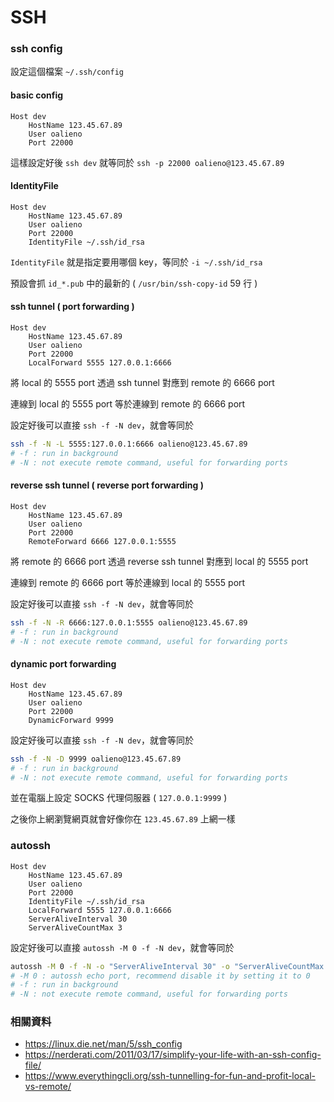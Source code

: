 # SSH

### ssh config

設定這個檔案 `~/.ssh/config`

#### basic config

```
Host dev
    HostName 123.45.67.89
    User oalieno
    Port 22000
```

這樣設定好後 `ssh dev` 就等同於 `ssh -p 22000 oalieno@123.45.67.89`

#### IdentityFile

```
Host dev
    HostName 123.45.67.89
    User oalieno
    Port 22000
    IdentityFile ~/.ssh/id_rsa
```

`IdentityFile` 就是指定要用哪個 key，等同於 `-i ~/.ssh/id_rsa`

預設會抓 `id_*.pub` 中的最新的 ( `/usr/bin/ssh-copy-id` 59 行 )

#### ssh tunnel ( port forwarding )

```
Host dev
    HostName 123.45.67.89
    User oalieno
    Port 22000
    LocalForward 5555 127.0.0.1:6666
```

將 local 的 5555 port 透過 ssh tunnel 對應到 remote 的 6666 port

連線到 local 的 5555 port 等於連線到 remote 的 6666 port

設定好後可以直接 `ssh -f -N dev`，就會等同於

```sh
ssh -f -N -L 5555:127.0.0.1:6666 oalieno@123.45.67.89
# -f : run in background
# -N : not execute remote command, useful for forwarding ports
```

#### reverse ssh tunnel ( reverse port forwarding )

```
Host dev
    HostName 123.45.67.89
    User oalieno
    Port 22000
    RemoteForward 6666 127.0.0.1:5555
```

將 remote 的 6666 port 透過 reverse ssh tunnel 對應到 local 的 5555 port

連線到 remote 的 6666 port 等於連線到 local 的 5555 port

設定好後可以直接 `ssh -f -N dev`，就會等同於

```sh
ssh -f -N -R 6666:127.0.0.1:5555 oalieno@123.45.67.89
# -f : run in background
# -N : not execute remote command, useful for forwarding ports
```

#### dynamic port forwarding

```
Host dev
    HostName 123.45.67.89
    User oalieno
    Port 22000
    DynamicForward 9999
```

設定好後可以直接 `ssh -f -N dev`，就會等同於

```sh
ssh -f -N -D 9999 oalieno@123.45.67.89
# -f : run in background
# -N : not execute remote command, useful for forwarding ports
```

並在電腦上設定 SOCKS 代理伺服器 ( `127.0.0.1:9999` )

之後你上網瀏覽網頁就會好像你在 `123.45.67.89` 上網一樣

### autossh

```
Host dev
    HostName 123.45.67.89
    User oalieno
    Port 22000
    IdentityFile ~/.ssh/id_rsa
    LocalForward 5555 127.0.0.1:6666
    ServerAliveInterval 30
    ServerAliveCountMax 3
```

設定好後可以直接 `autossh -M 0 -f -N dev`，就會等同於

```sh
autossh -M 0 -f -N -o "ServerAliveInterval 30" -o "ServerAliveCountMax 3" -L 5555:localhost:6666 oalieno@123.45.67.89
# -M 0 : autossh echo port, recommend disable it by setting it to 0
# -f : run in background
# -N : not execute remote command, useful for forwarding ports
```

### 相關資料

* https://linux.die.net/man/5/ssh_config
* https://nerderati.com/2011/03/17/simplify-your-life-with-an-ssh-config-file/
* https://www.everythingcli.org/ssh-tunnelling-for-fun-and-profit-local-vs-remote/
